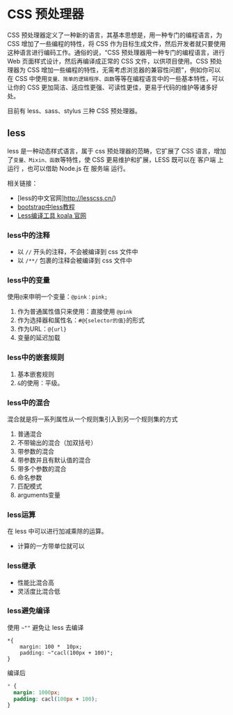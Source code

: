 # CSS 预处理器

CSS 预处理器定义了一种新的语言，其基本思想是，用一种专门的编程语言，为 CSS 增加了一些编程的特性，将 CSS 作为目标生成文件，然后开发者就只要使用这种语言进行编码工作。通俗的说，“CSS 预处理器用一种专门的编程语言，进行 Web 页面样式设计，然后再编译成正常的 CSS 文件，以供项目使用。CSS 预处理器为 CSS 增加一些编程的特性，无需考虑浏览器的兼容性问题”，例如你可以在 CSS 中使用`变量、简单的逻辑程序、函数`等等在编程语言中的一些基本特性，可以让你的 CSS 更加简洁、适应性更强、可读性更佳，更易于代码的维护等诸多好处。

目前有 less、sass、stylus 三种 CSS 预处理器。

## less

less 是一种动态样式语言，属于 css 预处理器的范畴，它扩展了 CSS 语言，增加了`变量、Mixin、函数`等特性，使 CSS 更易维护和扩展，LESS 既可以在 客户端 上运行 ，也可以借助 Node.js 在 服务端 运行。
 
相关链接：

- [less的中文官网]http://lesscss.cn/)
- [bootstrap中less教程](http://www.bootcss.com/p/lesscss/)
- [Less编译工具 koala 官网](www.koala-app.com)
	
### less中的注释

- 以 `//` 开头的注释，不会被编译到 css 文件中
- 以 `/**/` 包裹的注释会被编译到 css 文件中  
	
### less中的变量

使用`@`来申明一个变量：`@pink：pink;`

1. 作为普通属性值只来使用：直接使用 `@pink`
2. 作为选择器和属性名：`#@{selector的值}`的形式
3. 作为URL：`@{url}`
4. 变量的延迟加载

### less中的嵌套规则

1. 基本嵌套规则
2. `&`的使用：平级。

### less中的混合

混合就是将一系列属性从一个规则集引入到另一个规则集的方式

1. 普通混合      
2. 不带输出的混合（加双括号）
3. 带参数的混合
4. 带参数并且有默认值的混合
5. 带多个参数的混合
6. 命名参数
7. 匹配模式
8. arguments变量
	
### less运算

在 less 中可以进行加减乘除的运算。

- 计算的一方带单位就可以

### less继承

- 性能比混合高
- 灵活度比混合低

### less避免编译

使用 `~""` 避免让 less 去编译

```less
*{
    margin: 100 *  10px;
    padding: ~"cacl(100px + 100)";
}
```

编译后

```css
* {
  margin: 1000px;
  padding: cacl(100px + 100);
}
```